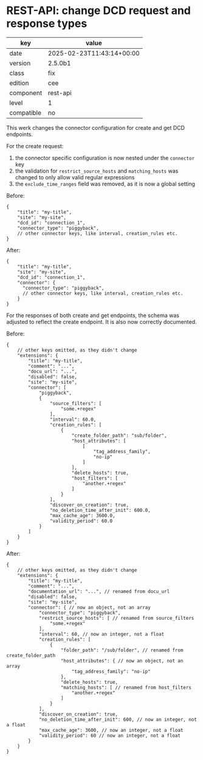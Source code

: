 [//]: # (werk v2)
# REST-API: change DCD request and response types

key        | value
---------- | ---
date       | 2025-02-23T11:43:14+00:00
version    | 2.5.0b1
class      | fix
edition    | cee
component  | rest-api
level      | 1
compatible | no

This werk changes the connector configuration for create and get DCD endpoints.

For the create request:

1. the connector specific configuration is now nested under the `connector` key
2. the validation for `restrict_source_hosts` and `matching_hosts` was changed
to only allow valid regular expressions
3. the `exclude_time_ranges` field was removed, as it is now a global setting

Before:
```json5
{
    "title": "my-title",
    "site": "my-site",
    "dcd_id": "connection_1",
    "connector_type": "piggyback",
    // other connector keys, like interval, creation_rules etc.
}
```

After:
```json5
{
    "title": "my-title",
    "site": "my-site",
    "dcd_id": "connection_1",
    "connector": {
      "connector_type": "piggyback",
      // other connector keys, like interval, creation_rules etc.
    }
}
```

For the responses of both create and get endpoints, the schema was adjusted to
reflect the create endpoint. It is also now correctly documented.

Before:
```json5
{
    // other keys omitted, as they didn't change
    "extensions": {
        "title": "my-title",
        "comment": "...",
        "docu_url": "...",
        "disabled": false,
        "site": "my-site",
        "connector": [
            "piggyback",
            {
                "source_filters": [
                    "some.+regex"
                ],
                "interval": 60.0,
                "creation_rules": [
                    {
                        "create_folder_path": "sub/folder",
                        "host_attributes": [
                            [
                                "tag_address_family",
                                "no-ip"
                            ]
                        ],
                        "delete_hosts": true,
                        "host_filters": [
                            "another.+regex"
                        ]
                    }
                ],
                "discover_on_creation": true,
                "no_deletion_time_after_init": 600.0,
                "max_cache_age": 3600.0,
                "validity_period": 60.0
            }
        ]
    }
}
```

After:
```json5
{
    // other keys omitted, as they didn't change
    "extensions": {
        "title": "my-title",
        "comment": "...",
        "documentation_url": "...", // renamed from docu_url
        "disabled": false,
        "site": "my-site",
        "connector": { // now an object, not an array
            "connector_type": "piggyback",
            "restrict_source_hosts": [ // renamed from source_filters
                "some.+regex"
            ],
            "interval": 60, // now an integer, not a float
            "creation_rules": [
                {
                    "folder_path": "/sub/folder", // renamed from create_folder_path
                    "host_attributes": { // now an object, not an array
                        "tag_address_family": "no-ip"
                    },
                    "delete_hosts": true,
                    "matching_hosts": [ // renamed from host_filters
                        "another.+regex"
                    ]
                }
            ],
            "discover_on_creation": true,
            "no_deletion_time_after_init": 600, // now an integer, not a float
            "max_cache_age": 3600, // now an integer, not a float
            "validity_period": 60 // now an integer, not a float
        }
    }
}
```
